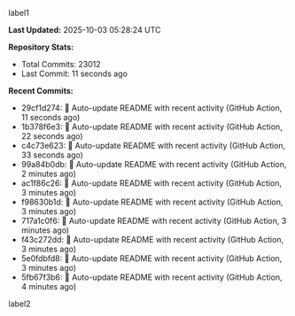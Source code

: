 
label1 
<!-- ACTIVITY_START -->
**Last Updated:** 2025-10-03 05:28:24 UTC

**Repository Stats:**
- Total Commits: 23012
- Last Commit: 11 seconds ago

**Recent Commits:**
- 29cf1d274: 🤖 Auto-update README with recent activity (GitHub Action, 11 seconds ago)
- 1b378f6e3: 🤖 Auto-update README with recent activity (GitHub Action, 22 seconds ago)
- c4c73e623: 🤖 Auto-update README with recent activity (GitHub Action, 33 seconds ago)
- 99a84b0db: 🤖 Auto-update README with recent activity (GitHub Action, 2 minutes ago)
- ac1f86c26: 🤖 Auto-update README with recent activity (GitHub Action, 3 minutes ago)
- f98630b1d: 🤖 Auto-update README with recent activity (GitHub Action, 3 minutes ago)
- 717a1c0f6: 🤖 Auto-update README with recent activity (GitHub Action, 3 minutes ago)
- f43c272dd: 🤖 Auto-update README with recent activity (GitHub Action, 3 minutes ago)
- 5e0fdbfd8: 🤖 Auto-update README with recent activity (GitHub Action, 3 minutes ago)
- 5fb67f3b6: 🤖 Auto-update README with recent activity (GitHub Action, 4 minutes ago)
<!-- ACTIVITY_END -->

label2
